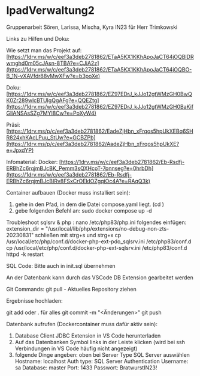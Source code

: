 # IpadVerwaltung2
Gruppenarbeit Sören, Larissa, Mischa, Kyra IN23 für Herr Trimkowski

Links zu Hilfen und Doku:

Wie setzt man das Projekt auf:
[https://1drv.ms/w/c/eef3a3deb2781862/ETaA5KX1KKhApoJaCT64jOQBlDRwmghd0m05cJAsn-8TBA?e=CJiA2z](https://1drv.ms/w/c/eef3a3deb2781862/ETaA5KX1KKhApoJaCT64jOQBO-B_1N-vXAVfdr88vMwXFw?e=b3poXe)

Doku:
[https://1drv.ms/w/c/eef3a3deb2781862/EZ97EDrJ_kJJo12gtWMzGH0BwQK0Zr289wlcBTUIgQgAFg?e=QQEZtg](https://1drv.ms/w/c/eef3a3deb2781862/EZ97EDrJ_kJJo12gtWMzGH0BaKifGllANSAsSZg7MYI8Cw?e=PoXyW4)

Präsi:
[https://1drv.ms/p/c/eef3a3deb2781862/EadeZjHbn_xFrqos5hpUkXEBq6SHR824xhKAcLPuu_StUw?e=GCBZPb](https://1drv.ms/p/c/eef3a3deb2781862/AadeZjHbn_xFrqos5hpUkXE?e=JpxdYP)

Infomaterial:
Docker: 
[https://1drv.ms/w/c/eef3a3deb2781862/Eb-Rsdfj-ERBhZc6rqjmBJcBK_Pemm3sQXHcoT-7pnnseg?e=0hrbDh](https://1drv.ms/w/c/eef3a3deb2781862/Eb-Rsdfj-ERBhZc6rqjmBJcBIRv8FSxCrOEkIOZgqiOc4A?e=RAqQ3k)

Container aufbauen (Docker muss installiert sein):
1. gehe in den Pfad, in dem die Datei compose.yaml liegt. (cd <Pfad>)
2. gebe folgenden Befehl an: sudo docker compose up -d

Troubleshoot sqlsrv & php :
nano /etc/php83/php.ini
folgendes einfügen:
extension_dir = "/usr/local/lib/php/extensions/no-debug-non-zts-20230831"
schließen mit strg+s und strg+x
cp /usr/local/etc/php/conf.d/docker-php-ext-pdo_sqlsrv.ini /etc/php83/conf.d
cp /usr/local/etc/php/conf.d/docker-php-ext-sqlsrv.ini /etc/php83/conf.d
httpd -k restart

SQL Code:
Bitte auch in init.sql übernehmen

An der Datenbank kann durch das VSCode DB Extension gearbeitet werden

Git Commands:
git pull - Aktuelles Repository ziehen

Ergebnisse hochladen:

git add <Dateiname> oder . für alles
git commit -m "<Änderungen>"
git push


Datenbank aufrufen (Dockercontainer muss dafür aktiv sein):
1. Database Client JDBC Extension in VS Code herunterladen
2. Auf das Datenbanken Symbol links in der Leiste klicken (wird bei ssh Verbindungen in VS Code häufig nicht angezeigt)
3. folgende Dinge angeben:
                            oben bei Server Type SQL Server auswählen
                            Hostname: localhost
                            Auth type: SQL Server Authentication
                            Username: sa
                            Database: master
                            Port: 1433
                            Passwort: BratwurstIN23!


